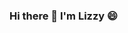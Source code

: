 ### Hi there 👋 I'm Lizzy 😄

<!--
**lizzythomson/lizzythomson** is a ✨ _special_ ✨ repository because its `README.md` (this file) appears on your GitHub profile.

Full Stack Software Engineer, Student at BloomTech

I’m currently working on potluck app. This app will allow users to create events, invitations, and select items need for the potluck. 

Some of my technical skills include: CSS, HTML, JavaScript, React, Node.js, and Cypress.
-->
